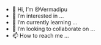 - 👋 Hi, I’m @Vermadipu
- 👀 I’m interested in ...
- 🌱 I’m currently learning ...
- 💞️ I’m looking to collaborate on ...
- 📫 How to reach me ...

<!---
Vermadipu/Vermadipu is a ✨ special ✨ repository because its `README.md` (this file) appears on your GitHub profile.
You can click the Preview link to take a look at your changes.
--->
